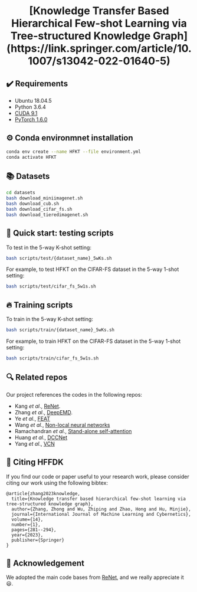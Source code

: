 <div align="center">
  <h1> 
  [Knowledge Transfer Based Hierarchical Few-shot Learning via Tree-structured Knowledge Graph](https://link.springer.com/article/10.1007/s13042-022-01640-5) 
  </h1>
</div>


## :heavy_check_mark: Requirements
* Ubuntu 18.04.5
* Python 3.6.4
* [CUDA 9.1](https://developer.nvidia.com/cuda-toolkit)
* [PyTorch 1.6.0](https://pytorch.org)


## :gear: Conda environmnet installation
```bash
conda env create --name HFKT --file environment.yml
conda activate HFKT
```

## :books: Datasets
```bash
cd datasets
bash download_miniimagenet.sh
bash download_cub.sh
bash download_cifar_fs.sh
bash download_tieredimagenet.sh
```
    
   
## :pushpin: Quick start: testing scripts
To test in the 5-way K-shot setting:
```bash
bash scripts/test/{dataset_name}_5wKs.sh
```
For example, to test HFKT on the CIFAR-FS dataset in the 5-way 1-shot setting:
```bash
bash scripts/test/cifar_fs_5w1s.sh
```

## :fire: Training scripts
To train in the 5-way K-shot setting:
```bash
bash scripts/train/{dataset_name}_5wKs.sh
```
For example, to train HFKT on the CIFAR-FS dataset in the 5-way 1-shot setting:
```bash
bash scripts/train/cifar_fs_5w1s.sh
```

## :mag: Related repos
Our project references the codes in the following repos:

* Kang _et al_., [ReNet](https://github.com/dahyun-kang/renet).
* Zhang _et al_., [DeepEMD](https://github.com/icoz69/DeepEMD).
* Ye _et al_., [FEAT](https://github.com/Sha-Lab/FEAT)
* Wang _et al_., [Non-local neural networks](https://github.com/AlexHex7/Non-local_pytorch)
* Ramachandran _et al_., [Stand-alone self-attention](https://github.com/leaderj1001/Stand-Alone-Self-Attention)
* Huang _et al_., [DCCNet](https://github.com/ShuaiyiHuang/DCCNet)
* Yang _et al_., [VCN](https://github.com/gengshan-y/VCN)

## :scroll: Citing HFFDK
If you find our code or paper useful to your research work, please consider citing our work using the following bibtex:
```
@article{zhang2023knowledge,
  title={Knowledge transfer based hierarchical few-shot learning via tree-structured knowledge graph},
  author={Zhang, Zhong and Wu, Zhiping and Zhao, Hong and Hu, Minjie},
  journal={International Journal of Machine Learning and Cybernetics},
  volume={14},
  number={1},
  pages={281--294},
  year={2023},
  publisher={Springer}
}
```

## :love_letter: Acknowledgement
We adopted the main code bases from [ReNet](https://github.com/dahyun-kang/renet), and we really appreciate it :smiley:.

